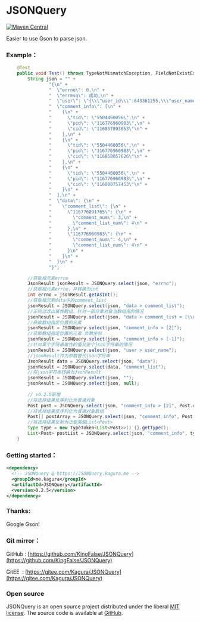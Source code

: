 # JSONQuery 
[![Maven Central](https://maven-badges.herokuapp.com/maven-central/me.kagura/JSONQuery/badge.svg)](https://maven-badges.herokuapp.com/maven-central/me.kagura/JSONQuery)

Easier to use Gson to parse json.

### Example：
~~~java
    @Test
    public void Test() throws TypeNotMismatchException, FieldNotExistException {
        String json = "" +
                "{\n" +
                "  \"errno\": 0,\n" +
                "  \"errmsg\": 成功,\n" +
                "  \"user\": \"{\\\"user_id\\\":643361255,\\\"user_name\\\":\\\"鹞之神乐\\\",\\\"user_sex\\\":1,\\\"user_status\\\":1}\",\n" +
                "  \"comment_info\": [\n" +
                "    {\n" +
                "      \"tid\": \"5504460056\",\n" +
                "      \"pid\": \"116776960983\",\n" +
                "      \"cid\": \"116857893053\"\n" +
                "    },\n" +
                "    {\n" +
                "      \"tid\": \"5504460056\",\n" +
                "      \"pid\": \"116776960983\",\n" +
                "      \"cid\": \"116858057626\"\n" +
                "    },\n" +
                "    {\n" +
                "      \"tid\": \"5504460056\",\n" +
                "      \"pid\": \"116776960983\",\n" +
                "      \"cid\": \"116880757453\"\n" +
                "    }\n" +
                "  ],\n" +
                "  \"data\": {\n" +
                "    \"comment_list\": {\n" +
                "      \"116776891765\": {\n" +
                "        \"comment_num\": 3,\n" +
                "        \"comment_list_num\": 4\n" +
                "      },\n" +
                "      \"116776960983\": {\n" +
                "        \"comment_num\": 4,\n" +
                "        \"comment_list_num\": 4\n" +
                "      }\n" +
                "    }\n" +
                "  }\n" +
                "}";

        //获取根元素errno
        JsonResult jsonResult = JSONQuery.select(json, "errno");
        //获取根元素errno，并转换为int
        int errno = jsonResult.getAsInt();
        //获取根元素data中的comment_list
        jsonResult = JSONQuery.select(json, "data > comment_list");
        //正则过滤出属性数组，针对一部分拿对象当数组用的情况
        jsonResult = JSONQuery.select(json, "data > comment_list > [\\d+]");
        //获取数组指定位置的元素
        jsonResult = JSONQuery.select(json, "comment_info > [2]");
        //获取数组指定位置的元素 负数坐标
        jsonResult = JSONQuery.select(json, "comment_info > [-1]");
        //针对某个字符串属性的值又是个json字符串的情况
        jsonResult = JSONQuery.select(json, "user > user_name");
        //jsonResult作为参数替代json字符串
        JsonResult data = JSONQuery.select(json, "data");
        jsonResult = JSONQuery.select(data, "comment_list");
        //将json字符串转换为JsonResult
        jsonResult = JSONQuery.select(json, "");
        jsonResult = JSONQuery.select(json, null);      
        
        // v0.2.5新增
        //将选择结果反序列化为普通对象
        Post post = JSONQuery.select(json, "comment_info > [2]", Post.class);
        //将选择结果反序列化为普通对象数组
        Post[] postArray = JSONQuery.select(json, "comment_info", Post[].class);
        //将选择结果反射为泛型类型List<Post>
        Type type = new TypeToken<List<Post>>() {}.getType();
        List<Post> postList = JSONQuery.select(json, "comment_info", type);
    }
~~~

### Getting started：
~~~xml
<dependency>
  <!-- JSONQuery @ https://JSONQuery.kagura.me -->
  <groupId>me.kagura</groupId>
  <artifactId>JSONQuery</artifactId>
  <version>0.2.5</version>
</dependency>
~~~

### Thanks:
Google Gson!

### Git mirror：
GitHub&nbsp;:&nbsp;[https://github.com/KingFalse/JSONQuery](https://github.com/KingFalse/JSONQuery)    

GitEE&nbsp;&nbsp;:&nbsp;[https://gitee.com/Kagura/JSONQuery](https://gitee.com/Kagura/JSONQuery)

### Open source
JSONQuery is an open source project distributed under the liberal [MIT license](https://github.com/KingFalse/JSONQuery/blob/master/LICENSE). The source code is available at [GitHub](https://github.com/KingFalse/JSONQuery).
